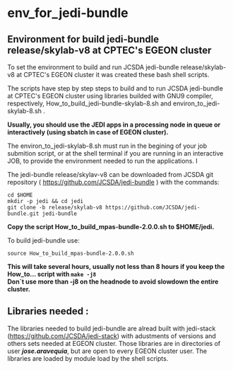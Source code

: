 # env_for_jedi-bundle

## Environment for build jedi-bundle release/skylab-v8 at CPTEC's EGEON cluster

To set the environment to build and run JCSDA jedi-bundle release/skylab-v8 at CPTEC's EGEON cluster it was created these bash shell scripts.

The scripts have step by step steps to build and to run JCSDA jedi-bundle at CPTEC's EGEON cluster using libraries builded with GNU9 compiler, respectively, How_to_build_jedi-bundle-skylab-8.sh and environ_to_jedi-skylab-8.sh .

**Usually, you should use the JEDI apps in a processing node in queue or interactively (using sbatch in case of EGEON cluster).**

The environ_to_jedi-skylab-8.sh must run in the begining of your job submition script, or at the shell terminal if you are running in an interactive JOB, to provide the environment needed to run the applications. I

The jedi-bundle release/skylav-v8 can be downloaded from JCSDA git repository ( https://github.com/JCSDA/jedi-bundle ) with the commands:
```
cd $HOME
mkdir -p jedi && cd jedi
git clone -b release/skylab-v8 https://github.com/JCSDA/jedi-bundle.git jedi-bundle  
```

**Copy the script How_to_build_mpas-bundle-2.0.0.sh to $HOME/jedi.**

To build jedi-bundle use:

```
source How_to_build_mpas-bundle-2.0.0.sh 
```

**This will take several hours, usually not less than 8 hours if you keep the How_to... script with 
```make -j8```  
Don´t use more than -j8 on the headnode to avoid slowdown the entire cluster.**  


## Libraries needed :
The libraries needed to build jedi-bundle are alread built with jedi-stack (https://github.com/JCSDA/jedi-stack) with adustments of versions and others sets needed at EGEON cluster. Those libraries are in directories of user __*jose.aravequia*__, but are open to every  EGEON cluster user. The libraries are loaded by module load by the shell scripts. 
